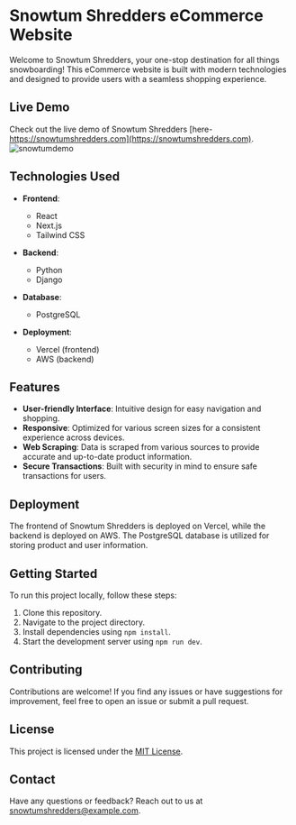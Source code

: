 # Snowtum Shredders eCommerce Website

Welcome to Snowtum Shredders, your one-stop destination for all things snowboarding! This eCommerce website is built with modern technologies and designed to provide users with a seamless shopping experience.

## Live Demo

Check out the live demo of Snowtum Shredders [here- https://snowtumshredders.com](https://snowtumshredders.com).
![snowtumdemo](https://github.com/justjjasper/SnowtumShredders/assets/98243819/0e9515f9-6273-4e0d-94f6-b29c450d07c4)


## Technologies Used

- **Frontend**:
  - React
  - Next.js
  - Tailwind CSS

- **Backend**:
  - Python
  - Django

- **Database**:
  - PostgreSQL

- **Deployment**:
  - Vercel (frontend)
  - AWS (backend)

## Features

- **User-friendly Interface**: Intuitive design for easy navigation and shopping.
- **Responsive**: Optimized for various screen sizes for a consistent experience across devices.
- **Web Scraping**: Data is scraped from various sources to provide accurate and up-to-date product information.
- **Secure Transactions**: Built with security in mind to ensure safe transactions for users.

## Deployment

The frontend of Snowtum Shredders is deployed on Vercel, while the backend is deployed on AWS. The PostgreSQL database is utilized for storing product and user information.

## Getting Started

To run this project locally, follow these steps:

1. Clone this repository.
2. Navigate to the project directory.
3. Install dependencies using `npm install`.
4. Start the development server using `npm run dev`.

## Contributing

Contributions are welcome! If you find any issues or have suggestions for improvement, feel free to open an issue or submit a pull request.

## License

This project is licensed under the [MIT License](LICENSE).

## Contact

Have any questions or feedback? Reach out to us at [snowtumshredders@example.com](mailto:snowtumshredders@example.com).
